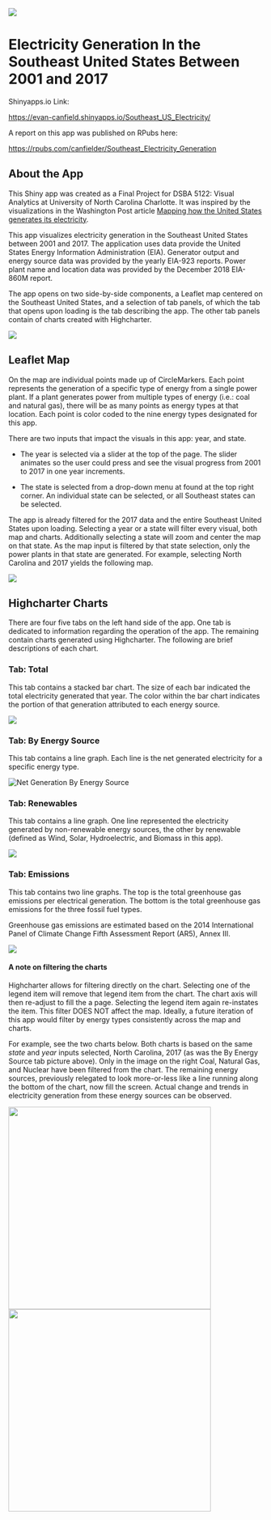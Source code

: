 ![](screenshots_for_readme/2019-05-05_17_24_19-Splash_Page.png)

# Electricity Generation In the Southeast United States Between 2001 and 2017

Shinyapps.io Link:

https://evan-canfield.shinyapps.io/Southeast_US_Electricity/


A report on this app was published on RPubs here:

https://rpubs.com/canfielder/Southeast_Electricity_Generation

## About the App

This Shiny app was created as a Final Project for DSBA 5122: Visual Analytics at University of North Carolina Charlotte. It was inspired by the visualizations in the Washington Post article [Mapping how the United States generates its electricity](https://www.washingtonpost.com/graphics/national/power-plants/).

This app visualizes electricity generation in the Southeast United States between 2001 and 2017. The application uses data provide the United States Energy Information Administration (EIA). Generator output and energy source data was provided by the yearly EIA-923 reports. Power plant name and location data was provided by the December 2018 EIA-860M report.

The app opens on two side-by-side components, a Leaflet map centered on the Southeast United States, and a selection of tab panels, of which the tab that opens upon loading is the tab describing the app. The other tab panels contain of charts created with Highcharter.

![](screenshots_for_readme/2019-05-05_17_00_41-Overall.png)

## Leaflet Map

On the map are individual points made up of CircleMarkers. Each point represents the generation of a specific type of energy from a single power plant. If a plant generates power from multiple types of energy (i.e.: coal and natural gas), there will be as many points as energy types at that location. Each point is color coded to the nine energy types designated for this app. 

There are two inputs that impact the visuals in this app: year, and state. 

* The year is selected via a slider at the top of the page. The slider animates so the user could press and see the visual progress from 2001 to 2017 in one year increments. 

* The state is selected from a drop-down menu at found at the top right corner. An individual state can be selected, or all Southeast states can be selected.

The app is already filtered for the 2017 data and the entire Southeast United States upon loading. Selecting a year or a state will filter every visual, both map and charts. Additionally selecting a state will zoom and center the map on that state. As the map input is filtered by that state selection, only the power plants in that state are generated. For example, selecting North Carolina and 2017 yields the following map.

![](screenshots_for_readme/2019-05-05_17_01_37-Leaflet_NC.png)

## Highcharter Charts

There are four five tabs on the left hand side of the app. One tab is dedicated to information regarding the operation of the app. The remaining contain charts generated using Highcharter. The following are brief descriptions of each chart.

### Tab: Total

This tab contains a stacked bar chart. The size of each bar indicated the total electricity generated that year. The color within the bar chart indicates the portion of that generation attributed to each energy source. 

![](screenshots_for_readme/2019-05-05_17_02_53-Total.png)

### Tab: By Energy Source

This tab contains a line graph. Each line is the net generated electricity for a specific energy type.

![Net Generation By Energy Source](screenshots_for_readme/2019-05-05_17_03_27-By_Energy_Source_all.png)

### Tab: Renewables

This tab contains a line graph. One line represented the electricity generated by non-renewable energy sources, the other by renewable (defined as Wind, Solar, Hydroelectric, and Biomass in this app).

![](screenshots_for_readme/2019-05-05_17_03_27-Renewables.png) 

### Tab: Emissions

This tab contains two line graphs. The top is the total greenhouse gas emissions per electrical generation. The bottom is the total greenhouse gas emissions for the three fossil fuel types.

Greenhouse gas emissions are estimated based on the 2014 International Panel of Climate Change Fifth Assessment Report (AR5), Annex III.

![](screenshots_for_readme/2019-05-05_17_05_36-Emissions.png)

#### A note on filtering the charts

Highcharter allows for filtering directly on the chart. Selecting one of the legend item will remove that legend item from the chart. The chart axis will then re-adjust to fill the a page. Selecting the legend item again re-instates the item. This filter DOES NOT affect the map. Ideally, a future iteration of this app would filter by energy types consistently across the map and charts. 

For example, see the two charts below. Both charts is based on the same *state* and *year* inputs selected, North Carolina, 2017 (as was the By Energy Source tab picture above). Only in the image on the right Coal, Natural Gas, and Nuclear have been filtered from the chart. The remaining energy sources, previously relegated to look more-or-less like a line running along the bottom of the chart, now fill the screen. Actual change and trends in electricity generation from these energy sources can be observed.

<img src="screenshots_for_readme/2019-05-05_17_03_27-By_Energy_Source_all.png" width = "400"><img src="screenshots_for_readme/2019-05-05_17_03_27-By_Energy_Source_filter.png" width = "400"> 

